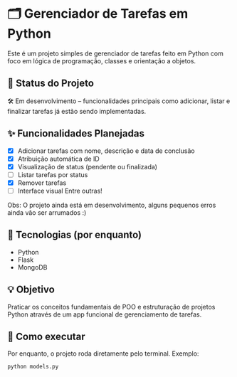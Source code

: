 # 🗂️ Gerenciador de Tarefas em Python

Este é um projeto simples de gerenciador de tarefas feito em Python com foco em lógica de programação, classes e orientação a objetos.

## 🚧 Status do Projeto

🛠️ Em desenvolvimento – funcionalidades principais como adicionar, listar e finalizar tarefas já estão sendo implementadas.

## ✨ Funcionalidades Planejadas

- [x] Adicionar tarefas com nome, descrição e data de conclusão
- [x] Atribuição automática de ID
- [x] Visualização de status (pendente ou finalizada)
- [ ] Listar tarefas por status
- [x] Remover tarefas
- [ ] Interface visual
Entre outras!

Obs: O projeto ainda está em desenvolvimento, alguns pequenos erros ainda vão ser arrumados :)

## 📌 Tecnologias (por enquanto)

- Python
- Flask
- MongoDB

## 💡 Objetivo

Praticar os conceitos fundamentais de POO e estruturação de projetos Python através de um app funcional de gerenciamento de tarefas.

## 🚀 Como executar

Por enquanto, o projeto roda diretamente pelo terminal. Exemplo:

```bash
python models.py
